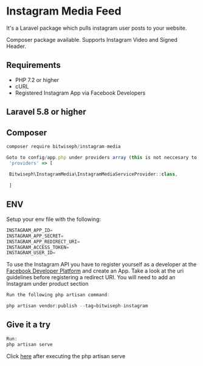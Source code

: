 # Instagram Media Feed
It's a Laravel package which pulls instagram user posts to your website.

Composer package available.
Supports Instagram Video and Signed Header.
 
## Requirements 
- PHP 7.2 or higher
- cURL
- Registered Instagram App via Facebook Developers

## Laravel 5.8 or higher
## Composer
```javascript
composer require bitwiseph/instagram-media
```

```javascript
Goto to config/app.php under providers array (this is not neccesary to Laravel 5.8 or higher)
 'providers' => [
 
 Bitwiseph\InstagramMedia\InstagramMediaServiceProvider::class,
 
 ] 
```


## ENV
Setup your env file with the following:
```python
INSTAGRAM_APP_ID=
INSTAGRAM_APP_SECRET=
INSTAGRAM_APP_REDIRECT_URI=
INSTAGRAM_ACCESS_TOKEN=
INSTAGRAM_USER_ID=
````
To use the Instagram API you have to register yourself as a developer at the [Facebook Developer Platform](https://developer.facebook.com) and create an App. Take a look at the uri guidelines before registering a redirect URI. You will need to add an Instagram under product section

```javascript
Run the following php artisan command:

php artisan vendor:publish --tag=bitwiseph-instagram
```

## Give it a try
```php
Run:
php artisan serve
```
Click [here](http://127.0.0.1:8000/instagram/posts) after executing the php artisan serve
